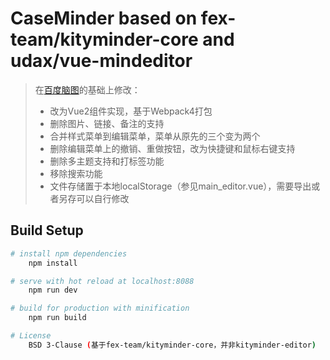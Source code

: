 # CaseMinder based on fex-team/kityminder-core and udax/vue-mindeditor

> 在[百度脑图](https://github.com/fex-team/kityminder-core)的基础上修改：
> - 改为Vue2组件实现，基于Webpack4打包
> - 删除图片、链接、备注的支持
> - 合并样式菜单到编辑菜单，菜单从原先的三个变为两个
> - 删除编辑菜单上的撤销、重做按钮，改为快捷键和鼠标右键支持
> - 删除多主题支持和打标签功能
> - 移除搜索功能
> - 文件存储置于本地localStorage（参见main_editor.vue），需要导出或者另存可以自行修改

## Build Setup

``` bash
# install npm dependencies
    npm install

# serve with hot reload at localhost:8088
    npm run dev

# build for production with minification
    npm run build

# License
    BSD 3-Clause (基于fex-team/kityminder-core，并非kityminder-editor)
```